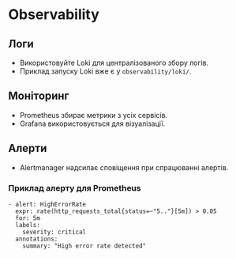# Observability

## Логи

- Використовуйте Loki для централізованого збору логів.
- Приклад запуску Loki вже є у `observability/loki/`.

## Моніторинг

- Prometheus збирає метрики з усіх сервісів.
- Grafana використовується для візуалізації.

## Алерти

- Alertmanager надсилає сповіщення при спрацюванні алертів.

### Приклад алерту для Prometheus

```
- alert: HighErrorRate
  expr: rate(http_requests_total{status=~"5.."}[5m]) > 0.05
  for: 5m
  labels:
    severity: critical
  annotations:
    summary: "High error rate detected"
```
